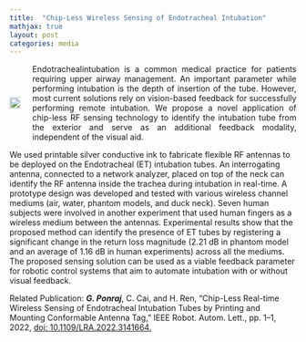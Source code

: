 ```yaml
---
title:  "Chip-Less Wireless Sensing of Endotracheal Intubation"
mathjax: true
layout: post
categories: media
---
```

<style>
  .container {
  display: flex;
  align-items: center;
  justify-content: center
}

img {
  max-width: 100%;
  max-height:100%;
  float: left
}

.text {
  padding-left: 20px;
  float: left
}
</style>

<div class="container">
      <div class="image">
        <img src="/GodwinPonraj/assets/Fig_ETtube_sch.jpg" width = "150%" height = "150%">
      </div>
      <div class="text" align="justify">
        Endotrachealintubation is a common medical practice for patients requiring upper airway management. An important parameter while performing intubation is the depth of insertion of the tube. However, most current solutions rely on vision-based feedback for successfully performing remote intubation. We propose a novel application of chip-less RF sensing technology to identify the intubation tube from the exterior and serve as an additional feedback modality, independent of the visual aid.
      </div>
</div>


We used printable silver conductive ink to fabricate flexible RF antennas to be deployed on the Endotracheal (ET) intubation tubes. An interrogating antenna, connected to a network analyzer, placed on top of the neck can identify the RF antenna inside the trachea during intubation in real-time. A prototype design was developed and tested with various wireless channel mediums (air, water, phantom models, and duck neck). Seven human subjects were involved in another experiment that used human fingers as a wireless medium between the antennas. Experimental results show that the proposed method can identify the presence of ET tubes by registering a significant change in the return loss magnitude (2.21 dB in phantom model and an average of 1.16 dB in human experiments) across all the mediums. The proposed sensing solution can be used as a viable feedback parameter for robotic control systems that aim to automate intubation with or without visual feedback.

Related Publication: **_G. Ponraj_**, C. Cai, and H. Ren, “Chip-Less Real-time Wireless Sensing of Endotracheal Intubation Tubes by Printing and Mounting Conformable Antenna Tag,” IEEE Robot. Autom. Lett., pp. 1–1, 2022, [doi: 10.1109/LRA.2022.3141664.](https://ieeexplore.ieee.org/document/9676421/)
